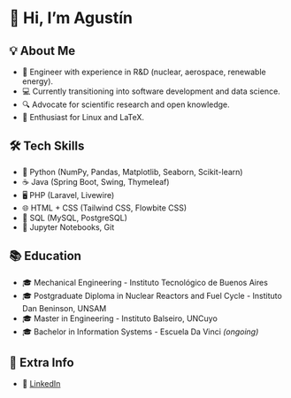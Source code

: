 # 👋 Hi, I’m Agustín

## 💡 About Me

- 🔭 Engineer with experience in R&D (nuclear, aerospace, renewable energy).
- 💻 Currently transitioning into software development and data science.
- 🔍 Advocate for scientific research and open knowledge.
- 🐧 Enthusiast for Linux and LaTeX.

## 🛠️ Tech Skills

- 🐍 Python (NumPy, Pandas, Matplotlib, Seaborn, Scikit-learn)
- ☕ Java (Spring Boot, Swing, Thymeleaf)
- 🖥️ PHP (Laravel, Livewire)
- 🌐 HTML + CSS (Tailwind CSS, Flowbite CSS)
- 🐘 SQL (MySQL, PostgreSQL)
- 📓 Jupyter Notebooks, Git

## 📚 Education

- 🎓 Mechanical Engineering - Instituto Tecnológico de Buenos Aires
- 🎓 Postgraduate Diploma in Nuclear Reactors and Fuel Cycle - Instituto Dan Beninson, UNSAM
- 🎓 Master in Engineering - Instituto Balseiro, UNCuyo
- 🎓 Bachelor in Information Systems - Escuela Da Vinci *(ongoing)*

## 📌 Extra Info

- 🔗 [LinkedIn](https://www.linkedin.com/in/agustin-bf/)
